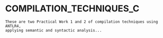 # COMPILATION_TECHNIQUES_C

```
These are two Practical Work 1 and 2 of compilation techniques using ANTLR4,
applying semantic and syntactic analysis...
```
